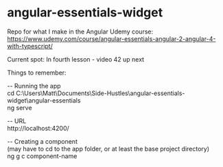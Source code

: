 # angular-essentials-widget

Repo for what I make in the Angular Udemy course: https://www.udemy.com/course/angular-essentials-angular-2-angular-4-with-typescript/

Current spot: In fourth lesson - video 42 up next

Things to remember:

-- Running the app <br/>
cd C:\Users\Matt\Documents\Side-Hustles\angular-essentials-widget\angular-essentials <br/>
ng serve

-- URL <br/>
http://localhost:4200/

-- Creating a component <br/>
(may have to cd to the app folder, or at least the base project directory) <br/>
ng g c component-name
